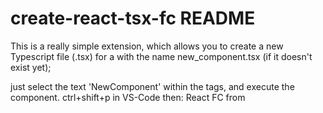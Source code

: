 # create-react-tsx-fc README

This is a really simple extension, which allows you to create a new Typescript file (.tsx) for a <NewComponent/>
with the name new_component.tsx (if it doesn't exist yet); 

just select the text 'NewComponent' within the tags, and execute the component.
ctrl+shift+p in VS-Code then: React FC from <Tag/>
